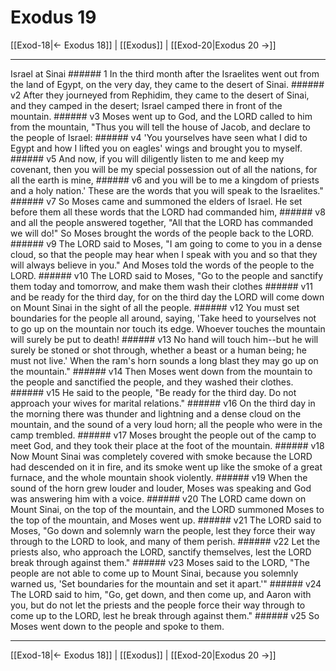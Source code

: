 # Exodus 19

[[Exod-18|← Exodus 18]] | [[Exodus]] | [[Exod-20|Exodus 20 →]]
***

Israel at Sinai ###### 1 In the third month after the Israelites went out from the land of Egypt, on the very day, they came to the desert of Sinai. ###### v2 After they journeyed from Rephidim, they came to the desert of Sinai, and they camped in the desert; Israel camped there in front of the mountain. ###### v3 Moses went up to God, and the LORD called to him from the mountain, "Thus you will tell the house of Jacob, and declare to the people of Israel: ###### v4 'You yourselves have seen what I did to Egypt and how I lifted you on eagles' wings and brought you to myself. ###### v5 And now, if you will diligently listen to me and keep my covenant, then you will be my special possession out of all the nations, for all the earth is mine, ###### v6 and you will be to me a kingdom of priests and a holy nation.' These are the words that you will speak to the Israelites." ###### v7 So Moses came and summoned the elders of Israel. He set before them all these words that the LORD had commanded him, ###### v8 and all the people answered together, "All that the LORD has commanded we will do!" So Moses brought the words of the people back to the LORD. ###### v9 The LORD said to Moses, "I am going to come to you in a dense cloud, so that the people may hear when I speak with you and so that they will always believe in you." And Moses told the words of the people to the LORD. ###### v10 The LORD said to Moses, "Go to the people and sanctify them today and tomorrow, and make them wash their clothes ###### v11 and be ready for the third day, for on the third day the LORD will come down on Mount Sinai in the sight of all the people. ###### v12 You must set boundaries for the people all around, saying, 'Take heed to yourselves not to go up on the mountain nor touch its edge. Whoever touches the mountain will surely be put to death! ###### v13 No hand will touch him--but he will surely be stoned or shot through, whether a beast or a human being; he must not live.' When the ram's horn sounds a long blast they may go up on the mountain." ###### v14 Then Moses went down from the mountain to the people and sanctified the people, and they washed their clothes. ###### v15 He said to the people, "Be ready for the third day. Do not approach your wives for marital relations." ###### v16 On the third day in the morning there was thunder and lightning and a dense cloud on the mountain, and the sound of a very loud horn; all the people who were in the camp trembled. ###### v17 Moses brought the people out of the camp to meet God, and they took their place at the foot of the mountain. ###### v18 Now Mount Sinai was completely covered with smoke because the LORD had descended on it in fire, and its smoke went up like the smoke of a great furnace, and the whole mountain shook violently. ###### v19 When the sound of the horn grew louder and louder, Moses was speaking and God was answering him with a voice. ###### v20 The LORD came down on Mount Sinai, on the top of the mountain, and the LORD summoned Moses to the top of the mountain, and Moses went up. ###### v21 The LORD said to Moses, "Go down and solemnly warn the people, lest they force their way through to the LORD to look, and many of them perish. ###### v22 Let the priests also, who approach the LORD, sanctify themselves, lest the LORD break through against them." ###### v23 Moses said to the LORD, "The people are not able to come up to Mount Sinai, because you solemnly warned us, 'Set boundaries for the mountain and set it apart.'" ###### v24 The LORD said to him, "Go, get down, and then come up, and Aaron with you, but do not let the priests and the people force their way through to come up to the LORD, lest he break through against them." ###### v25 So Moses went down to the people and spoke to them.

***
[[Exod-18|← Exodus 18]] | [[Exodus]] | [[Exod-20|Exodus 20 →]]

